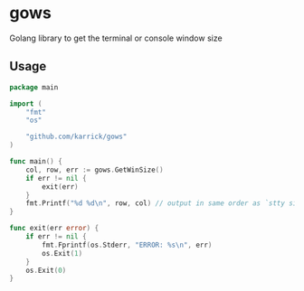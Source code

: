 # gows

Golang library to get the terminal or console window size 

## Usage

```Go
package main

import (
	"fmt"
	"os"

	"github.com/karrick/gows"
)

func main() {
	col, row, err := gows.GetWinSize()
	if err != nil {
		exit(err)
	}
	fmt.Printf("%d %d\n", row, col) // output in same order as `stty size`
}

func exit(err error) {
	if err != nil {
		fmt.Fprintf(os.Stderr, "ERROR: %s\n", err)
		os.Exit(1)
	}
	os.Exit(0)
}
```
